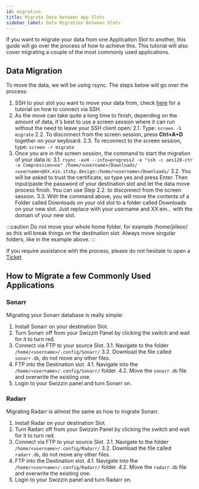 ```yaml
---
id: migration
title: Migrate Data between App Slots
sidebar_label: Data Migration Between Slots
---
```


If you want to migrate your data from one Application Slot to another, this guide will go over the process of how to achieve this. This tutorial will also cover migrating a couple of the most commonly used applications.

## Data Migration

To move the data, we will be using rsync. The steps below will go over the process:

1. SSH to your slot you want to move your data from, check [here](../getting-started/how-do-i-connect.md) for a tutorial on how to connect via SSH.
2. As the move can take quite a long time to finish, depending on the amount of data, it's best to use a screen session where it can run without the need to leave your SSH client open:
    2.1. Type: `screen -S migrate`
    2.2. To disconnect from the screen session, press **Ctrl+A+D** together on your keyboard.
    2.3. To reconnect to the screen session, type: `screen -r migrate`
4. Once you are in the screen session, the command to start the migration of your data is:
    3.1. `rsync -avH --info=progress2 -e "ssh -c aes128-ctr -o Compression=no" /home/<username>/Downloads/ <username>@XX.ein.itsby.design:/home/<username>/Downloads/`
    3.2. You will be asked to trust the certificate, so type yes and press Enter. Then input/paste the password of your destination slot and let the data move process finish. You can use Step 2.2. to disconnect from the screen session.
    3.3. With the command above, you will move the contents of a Folder called Downloads on your old slot to a folder called Downloads on your new slot. Just replace <username> with your username and XX.ein... with the domain of your new slot.

:::caution
Do not move your whole home folder, for example /home/jiiikoo/ as this will break things on the destination slot. Always move singular folders, like in the example above. 
:::

If you require assistance with the process, please do not hesitate to open a [Ticket](https://my.hostingby.design/submitticket.php).

## How to Migrate a few Commonly Used Applications

### Sonarr

Migrating your Sonarr database is really simple:
1. Install Sonarr on your destination Slot.
2. Turn Sonarr off from your Swizzin Panel by clicking the switch and wait for it to turn red.
3. Connect via FTP to your source Slot.
    3.1. Navigate to the folder `/home/<username>/.config/Sonarr/`
    3.2. Download the file called `sonarr.db`, do not move any other files.
4. FTP into the Destination slot.
    4.1. Navigate into the `/home/<username>/.config/Sonarr/` folder.
    4.2. Move the `sonarr.db` file and overwrite the existing one. 
5. Login to your Swizzin panel and turn Sonarr on.

### Radarr

Migrating Radarr is almost the same as how to migrate Sonarr.
1. Install Radar on your destination Slot.
2. Turn Radarr off from your Swizzin Panel by clicking the switch and wait for it to turn red.
3. Connect via FTP to your source Slot.
    3.1. Navigate to the folder `/home/<username>/.config/Radarr/`
    3.2. Download the file called `radarr.db`, do not move any other files.
4. FTP into the Destination slot.
    4.1. Navigate into the `/home/<username>/.config/Radarr/` folder.
    4.2. Move the `radarr.db` file and overwrite the existing one.
5. Login to your Swizzin panel and turn Radarr on.
